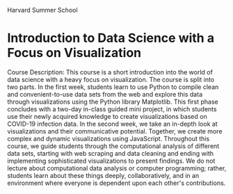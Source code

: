 Harvard Summer School
# Introduction to Data Science with a Focus on Visualization

Course Description: This course is a short introduction into the world of data science with a heavy focus on visualization. The course is split into two parts. In the first week, students learn to use Python to compile clean and convenient-to-use data sets from the web and explore this data through visualizations using the Python library Matplotlib. This first phase concludes with a two-day in-class guided mini project, in which students use their newly acquired knowledge to create visualizations based on COVID-19 infection data. In the second week, we take an in-depth look at visualizations and their communicative potential. Together, we create more complex and dynamic visualizations using JavaScript. Throughout this course, we guide students through the computational analysis of different data sets, starting with web scraping and data cleaning and ending with implementing sophisticated visualizations to present findings. We do not lecture about computational data analysis or computer programming; rather, students learn about these things deeply, collaboratively, and in an environment where everyone is dependent upon each other's contributions.
